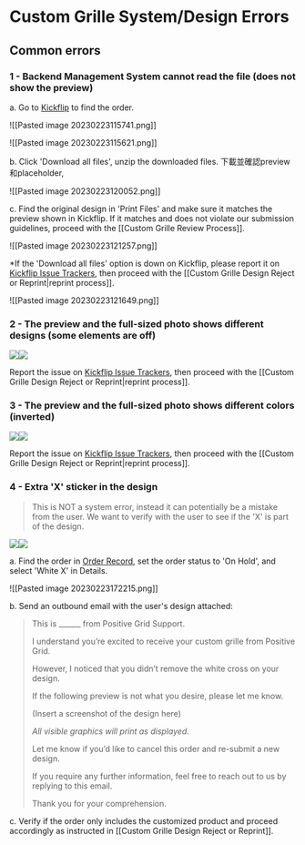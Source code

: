 # Custom Grille System/Design Errors
## Common errors
### 1 - Backend Management System cannot read the file (does not show the preview)

a. Go to [Kickflip](https://positivegrid.gokickflip.com/admin/home) to find the order.

![[Pasted image 20230223115741.png]]

![[Pasted image 20230223115621.png]]

b. Click 'Download all files', unzip the downloaded files.  下載並確認preview和placeholder, 

![[Pasted image 20230223120052.png]]

c. Find the original design in 'Print Files' and make sure it matches the preview shown in Kickflip. If it matches and does not violate our submission guidelines, proceed with the [[Custom Grille Review Process]].

![[Pasted image 20230223121257.png]]

*If the 'Download all files' option is down on Kickflip, please report it on [Kickflip Issue Trackers](https://docs.google.com/spreadsheets/d/1QWlU9GCxHrK5SsvI39NrN39Xlavc271mEfhcQ6IJk6k/edit#gid=191533831), then proceed with the [[Custom Grille Design Reject or Reprint|reprint process]].

![[Pasted image 20230223121649.png]]


### 2 - The preview and the full-sized photo shows different designs (some elements are off)

![](https://lh5.googleusercontent.com/nW8aKd7vQj61-fmEZE1GgNLiU-U3HgcTlogLlaXJzMO7b8Z5A6lC6aYht1s5buzw8J5GhuYX7CP7Us6QBaOVt9EujDIn35fknMb11CgrOrN7egUZ-8NY9Vk8TKxSDJbemDq-ctPqhkNqS2Zxs_FuayU)![](https://lh4.googleusercontent.com/JQ0_Uy7BklOAIMH949cyPIGQPTKZARMzC7RX4sK9eLX8-37kJl8Imw5RSbSAMmbLRig0B3bjJ6_Igjd0jw03hwYMQC1w__6wu3tmS1929EBUjEDIHQLkkhIqNFVNj3hRgHBJfAjbzFB18mFxlC_Mgco)

Report the issue on [Kickflip Issue Trackers](https://docs.google.com/spreadsheets/d/1QWlU9GCxHrK5SsvI39NrN39Xlavc271mEfhcQ6IJk6k/edit#gid=191533831), then proceed with the [[Custom Grille Design Reject or Reprint|reprint process]].


### 3 - The preview and the full-sized photo shows different colors (inverted)

![](https://lh3.googleusercontent.com/5bfClL_6RLs9AND9KR5IdOhdZLNVsJJO4l5jn_lN8WjpdpuvjSWRueCmFznZ8ZwyOXxYr5_FKLcsp9C3s_QNqHwi6DXhdJ-LgGUyOzfLzog5F1ddOHUMLigfW1iZZjs1GEf5i-FOxvTMrAMqTG5vWWo)![](https://lh3.googleusercontent.com/dOY7CLVabc3Gowz3aa8lF2eb-HaNOo9Rd5VE5uLimVJRTT0ml4qszGhBZtV8P1S38joEq-06eH2WNl_aLkwnGc4Kscsg7bZ81uR3V6TL1ug28bJGV1sfr7atPfmCVnuxaRV6JIklJnnkqscZslGjuuI)

Report the issue on [Kickflip Issue Trackers](https://docs.google.com/spreadsheets/d/1QWlU9GCxHrK5SsvI39NrN39Xlavc271mEfhcQ6IJk6k/edit#gid=191533831), then proceed with the [[Custom Grille Design Reject or Reprint|reprint process]].


### 4 - Extra 'X' sticker in the design 
> This is NOT a system error, instead it can potentially be a mistake from the user. We want to verify with the user to see if the 'X' is part of the design. 

  **![](https://lh3.googleusercontent.com/D4lXIoO81aqVPZi-tz83BgTOeIkz7j9iMwaxAt8P7UYUmSGo2t8tGri8Wl_nXCex5X4QGptlyEayK_aY31Pv_aVU9PYZUGkqapItCWisB2S08KF0U2Sqp-Ym205T-LE5Pt6-xMg4orsAK4662m6QqoE)![](https://lh4.googleusercontent.com/XS7pvUtDK0iVDfl4-WsPLVYFKUORxOB-66xylRbHV6fH_-LE6_3MX4G7J7-HHGNteTY777_RoxNfcC_1hYFu-TABi9uufE_RXd8Gtx1fj2z2ba_zMZXaFTx_wcbtIZ1H3GLCPfKgBoFK4Yv5B06EUP0)**

a. Find the order in [Order Record](https://docs.google.com/spreadsheets/d/1we-F-6i0Vch8DEKhzYNKKCP_bRx8EPp_VVGbgFXFa9I/edit?pli=1#gid=366409741), set the order status to 'On Hold', and select 'White X' in Details.

![[Pasted image 20230223172215.png]]

b. Send an outbound email with the user's design attached:

>This is ______ from Positive Grid Support.
>
>I understand you’re excited to receive your custom grille from Positive Grid.
>
>However, I noticed that you didn’t remove the white cross on your design.
>
>If the following preview is not what you desire, please let me know.
>
>(Insert a screenshot of the design here)
>
>*All visible graphics will print as displayed.*
>
>Let me know if you’d like to cancel this order and re-submit a new design.
>
>If you require any further information, feel free to reach out to us by replying to this email. 
>
>Thank you for your comprehension.

c. Verify if the order only includes the customized product and proceed accordingly as instructed in [[Custom Grille Design Reject or Reprint]].
